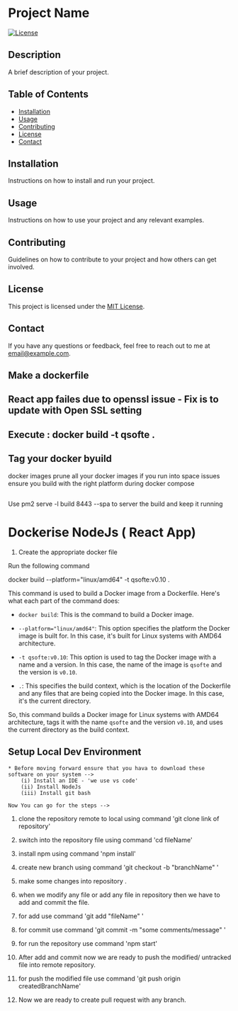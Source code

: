 # Project Name

[![License](https://img.shields.io/badge/license-MIT-blue.svg)](LICENSE)

## Description

A brief description of your project.

## Table of Contents

- [Installation](#installation)
- [Usage](#usage)
- [Contributing](#contributing)
- [License](#license)
- [Contact](#contact)

## Installation

Instructions on how to install and run your project.

## Usage

Instructions on how to use your project and any relevant examples.

## Contributing

Guidelines on how to contribute to your project and how others can get involved.

## License

This project is licensed under the [MIT License](LICENSE).

## Contact

If you have any questions or feedback, feel free to reach out to me at [email@example.com](mailto:email@example.com).

## Make a dockerfile

## React app failes due to openssl issue - Fix is to update with Open SSL setting

## Execute : docker build -t qsofte .

## Tag your docker byuild

docker images prune all your docker images if you run into space issues
ensure you build with the right platform during docker compose

##

Use pm2 serve -l build 8443 --spa to server the build and keep it running

# Dockerise NodeJs ( React App)

1. Create the appropriate docker file

Run the following command

docker build --platform="linux/amd64" -t qsofte:v0.10 .

This command is used to build a Docker image from a Dockerfile. Here's what each part of the command does:

- `docker build`: This is the command to build a Docker image.

- `--platform="linux/amd64"`: This option specifies the platform the Docker image is built for. In this case, it's built for Linux systems with AMD64 architecture.

- `-t qsofte:v0.10`: This option is used to tag the Docker image with a name and a version. In this case, the name of the image is `qsofte` and the version is `v0.10`.

- `.`: This specifies the build context, which is the location of the Dockerfile and any files that are being copied into the Docker image. In this case, it's the current directory.

So, this command builds a Docker image for Linux systems with AMD64 architecture, tags it with the name `qsofte` and the version `v0.10`, and uses the current directory as the build context.

## Setup Local Dev Environment

    * Before moving forward ensure that you hava to download these software on your system -->
        (i) Install an IDE - 'we use vs code'
        (ii) Install NodeJs
        (iii) Install git bash

    Now You can go for the steps -->

1. clone the repository remote to local using command 'git clone link of repository'

2. switch into the repository file using command 'cd fileName'

3. install npm using command 'npm install'

4. create new branch using command 'git checkout -b "branchName" '

5. make some changes into repository .

6. when we modify any file or add any file in repository then we have to add and commit the file.

7. for add use command 'git add "fileName" '

8. for commit use command 'git commit -m "some comments/message" '

9. for run the repository use command 'npm start'

10. After add and commit now we are ready to push the modified/ untracked file into
    remote repository.

11. for push the modified file use command 'git push origin createdBranchName'

12. Now we are ready to create pull request with any branch.
